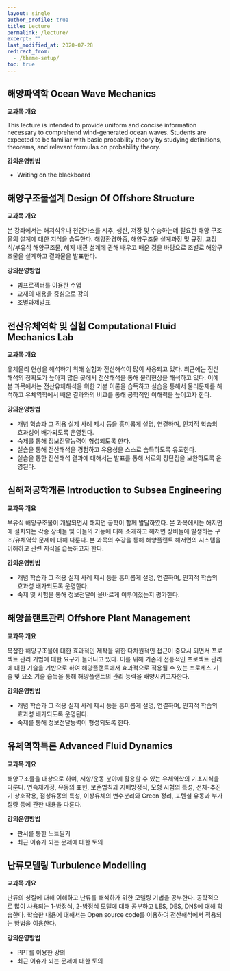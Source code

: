 ```yaml
---
layout: single
author_profile: true
title: Lecture
permalink: /lecture/
excerpt: ""
last_modified_at: 2020-07-28
redirect_from:
  - /theme-setup/
toc: true
---
```


## 해양파역학 Ocean Wave Mechanics

**교과목 개요**

This lecture is intended to provide uniform and concise information necessary to comprehend wind-generated ocean waves.
Students are expected to be familiar with basic probability theory by studying definitions, theorems, and relevant formulas on probability theory.

**강의운영방법**

- Writing on the blackboard

## 해양구조물설계 Design Of Offshore Structure

**교과목 개요**

본 강좌에서는 해저석유나 천연가스를 시추, 생산, 저장 및 수송하는데 필요한 해양 구조물의 설계에 대한 지식을 습득한다.
해양환경하중, 해양구조물 설계과정 및 규정, 고정식/부유식 해양구조물, 해저 배관 설계에 관해 배우고 배운 것을 바탕으로 조별로 해양구조물을 설계하고 결과물을 발표한다.

**강의운영방법**

- 빔프로젝터를 이용한 수업
- 교재의 내용을 중심으로 강의
- 조별과제발표

## 전산유체역학 및 실험 Computational Fluid Mechanics Lab

**교과목 개요**

유체물리 현상을 해석하기 위해 실험과 전산해석이 많이 사용되고 있다.
최근에는 전산해석의 정확도가 높아져 많은 곳에서 전산해석을 통해 물리현상을 해석하고 있다.
이에 본 과목에서는 전산유체해석을 위한 기본 이론을 습득하고 실습을 통해서 물리문제를 해석하고 유체역학에서 배운 결과와의 비교를 통해 공학적인 이해력을 높이고자 한다.

**강의운영방법**

- 개념 학습과 그 적용 실제 사례 제시 등을 흥미롭게 설명, 연결하며, 인지적 학습의 효과성이 배가되도록 운영된다.
- 숙제를 통해 정보전달능력이 형성되도록 한다.
- 실습을 통해 전산해석을 경험하고 유용성을 스스로 습득하도록 유도한다.
- 실습을 통한 전산해석 결과에 대해서는 발표를 통해 서로의 장단점을 보완하도록 운영된다.

## 심해저공학개론 Introduction to Subsea Engineering

**교과목 개요**

부유식 해양구조물이 개발되면서 해저면 공학이 함께 발달하였다.
본 과목에서는 해저면에 설치되는 각종 장비들 및 이들의 기능에 대해 소개하고 해저면 장비들에 발생하는 구조/유체역학 문제에 대해 다룬다.
본 과목의 수강을 통해 해양플랜트 해저면의 시스템을 이해하고 관련 지식을 습득하고자 한다.

**강의운영방법**

- 개념 학습과 그 적용 실제 사례 제시 등을 흥미롭게 설명, 연결하며, 인지적 학습의 효과성 배가되도록 운영한다.
- 숙제 및 시험을 통해 정보전달이 올바르게 이루어졌는지 평가한다.

## 해양플랜트관리 Offshore Plant Management

**교과목 개요**

복잡한 해양구조물에 대한 효과적인 제작을 위한 다차원적인 접근이 중요시 되면서 프로젝트 관리 기법에 대한 요구가 늘어나고 있다.
이를 위해 기존의 전통적인 프로젝트 관리에 대한 기술을 기반으로 하여 해양플랜트에서 효과적으로 적용될 수 있는 프로세스 기술 및 요소 기술 습득을 통해 해양플랜트의 관리 능력을 배양시키고자한다.

**강의운영방법**

- 개념 학습과 그 적용 실제 사례 제시 등을 흥미롭게 설명, 연결하며, 인지적 학습의 효과성 배가되도록 운영된다.
- 숙제를 통해 정보전달능력이 형성되도록 한다.

## 유체역학특론 Advanced Fluid Dynamics

**교과목 개요**

해양구조물을 대상으로 하여, 저항/운동 분야에 활용할 수 있는 유체역학의 기초지식을 다룬다.
연속체가정, 유동의 표현, 보존법칙과 지배방정식, 모형 시험의 특성, 선체-추진기 상호작용, 점성유동의 특성, 이상유체의 변수분리와 Green 정리, 포텐셜 유동과 부가질량 등에 관한 내용을 다룬다.

**강의운영방법**

- 판서를 통한 노트필기
- 최근 이슈가 되는 문제에 대한 토의

## 난류모델링 Turbulence Modelling

**교과목 개요**

난류의 성질에 대해 이해하고 난류를 해석하가 위한 모델링 기법을 공부한다.
공학적으로 많이 사용되는 1-방정식, 2-방정식 모델에 대해 공부하고 LES, DES, DNS에 대해 학습한다.
학습한 내용에 대해서는 Open source code를 이용하여 전산해석에서 적용되는 방법을 이용한다.

**강의운영방법**

- PPT를 이용한 강의
- 최근 이슈가 되는 문제에 대한 토의
